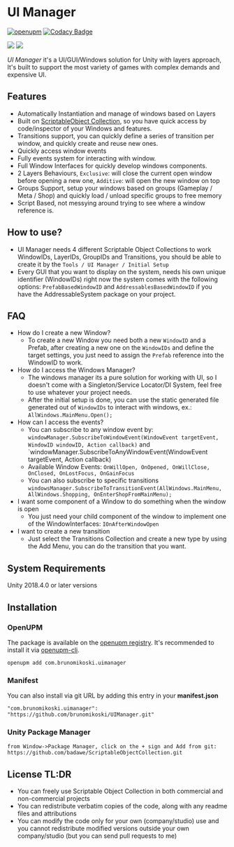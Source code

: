 # UI Manager


[![openupm](https://img.shields.io/npm/v/com.brunomikoski.uimanager?label=openupm&registry_uri=https://package.openupm.com)](https://openupm.com/packages/com.brunomikoski.uimanager/) [![Codacy Badge](https://app.codacy.com/project/badge/Grade/177397001d74494a9ec54031a428c8dc)](https://www.codacy.com/manual/badawe/ScriptableObjectCollection?utm_source=github.com&amp;utm_medium=referral&amp;utm_content=badawe/ScriptableObjectCollection&amp;utm_campaign=Badge_Grade)

[![](https://img.shields.io/github/followers/brunomikoski?label=Follow&style=social)](https://github.com/brunomikoski) [![](https://img.shields.io/twitter/follow/brunomikoski?style=social)](https://twitter.com/brunomikoski)


*UI Manager* it's a UI/GUI/Windows solution for Unity with layers approach, It's built to support the most variety of games with complex demands and expensive UI.


## Features
 - Automatically Instantiation and manage of windows based on Layers
 - Built on [ScriptableObject Collection](https://github.com/brunomikoski/ScriptableObjectCollection/), so you have quick access by code/inspector of your Windows and features.
 - Transitions support, you can quickly define a series of transition per window, and quickly create and reuse new ones.
 - Quickly access window events
 - Fully events system for interacting with window.
 - Full Window Interfaces for quickly develop windows components.
 - 2 Layers Behaviours, `Exclusive`: will close the current open window before opening a new one, `Additive`: will open the new window on top
 - Groups Support, setup your windows based on groups (Gameplay / Meta / Shop) and quickly load / unload specific groups to free memory  
 - Script Based, not messying around trying to see where a window reference is.

## How to use?
 - UI Manager needs 4 different Scriptable Object Collections to work WindowIDs, LayerIDs, GroupIDs and Transitions, you should be able to create it by the `Tools / UI Manager / Initial Setup`
 - Every GUI that you want to display on the system, needs his own unique identifier (WindowIDs) right now the system comes with the following options:
`PrefabBasedWindowID` and `AddressablesBasedWindowID` if you have the AddressableSystem package on your project.


## FAQ
 - How do I create a new Window?
    - To create a new Window you need both a new `WindowID` and a Prefab, after creating a new one on the `WindowIDs` and define the target settings, you just need to assign the `Prefab` reference into the WindowID to work.
- How do I access the Windows Manager?
    - The windows manager its a pure solution for working with UI, so I doesn't come with a Singleton/Service Locator/DI System, feel free to use whatever your project needs.
    - After the initial setup is done, you can use the static generated file generated out of `WindowIDs` to interact with windows, ex.: `AllWindows.MainMenu.Open();`     
- How can I access the events?
    - You can subscribe to any window event by: `windowManager.SubscribeToWindowEvent(WindowEvent targetEvent, WindowID windowID, Action callback)` and `windowManager.SubscribeToAnyWindowEvent(WindowEvent targetEvent, Action<Window> callback)
    - Available Window Events: `OnWillOpen, OnOpened, OnWillClose, OnClosed, OnLostFocus, OnGainFocus`
    - You can also subscribe to specific transitions `windowsManager.SubscribeToTransitionEvent(AllWindows.MainMenu, AllWindows.Shopping, OnEnterShopFromMainMenu);` 
- I want some component of a Window to do something when the window is open
    - You just need your child component of the window to implement one of the WindowInterfaces: `IOnAfterWindowOpen` 
- I want to create a new transition
    - Just select the Transitions Collection and create a new type by using the Add Menu, you can do the transition that you want. 
     
## System Requirements
Unity 2018.4.0 or later versions


## Installation

### OpenUPM
The package is available on the [openupm registry](https://openupm.com). It's recommended to install it via [openupm-cli](https://github.com/openupm/openupm-cli).

```
openupm add com.brunomikoski.uimanager
```

### Manifest
You can also install via git URL by adding this entry in your **manifest.json**
```
"com.brunomikoski.uimanager": "https://github.com/brunomikoski/UIManager.git"
```

### Unity Package Manager
```
from Window->Package Manager, click on the + sign and Add from git: https://github.com/badawe/ScriptableObjectCollection.git
```

## License TL:DR
- You can freely use Scriptable Object Collection in both commercial and non-commercial projects
- You can redistribute verbatim copies of the code, along with any readme files and attributions
- You can modify the code only for your own (company/studio) use and you cannot redistribute modified versions outside your own company/studio (but you can send pull requests to me)


